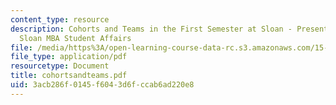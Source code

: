 ```yaml
---
content_type: resource
description: Cohorts and Teams in the First Semester at Sloan - Presentation by MIT
  Sloan MBA Student Affairs
file: /media/https%3A/open-learning-course-data-rc.s3.amazonaws.com/15-328-team-project-fall-2003/3acb286f0145f6043d6fccab6ad220e8_cohortsandteams.pdf
file_type: application/pdf
resourcetype: Document
title: cohortsandteams.pdf
uid: 3acb286f-0145-f604-3d6f-ccab6ad220e8
---
```

